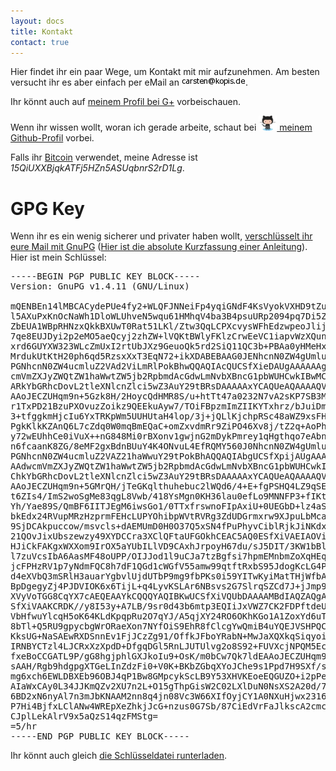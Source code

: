 ```yaml
---
layout: docs
title: Kontakt
contact: true
---
```

Hier findet ihr ein paar Wege, um Kontakt mit mir aufzunehmen. Am besten
versucht ihr es aber einfach per eMail an <img
src="carsten-at-kopis-de.png" alt="meine eMail-Adresse"/>.

Ihr könnt auch auf [meinem Profil bei G+][3] vorbeischauen.

Wenn ihr wissen wollt, woran ich gerade arbeite, schaut bei <a href="https://github.com/MoriTanosuke/"><img src="/img/Octocat-small.png" height="24" /> meinem Github-Profil</a> vorbei.

Falls ihr [Bitcoin][4] verwendet, meine Adresse ist
*15QiUXXBjqkATFj5HZn5ASUqbnrS2rD1Lg*.

GPG Key
=======

Wenn ihr es ein wenig sicherer und privater haben wollt, 
[verschlüsselt ihr eure Mail mit GnuPG][0] ([Hier ist die absolute Kurzfassung
einer Anleitung][1]). Hier ist mein Schlüssel:

<pre>
-----BEGIN PGP PUBLIC KEY BLOCK-----
Version: GnuPG v1.4.11 (GNU/Linux)

mQENBEn14lMBCACydePUe4fy2+WLQFJNNeiFp4yqiGNdF4KsVyokVXHD9tZuGaBU
l5AXuPxKnOcNaWh1DloWLUhveN5wqu61HMhqV4ba3B4psuURp2094pq7Di5Zoudb
ZbEUA1WBpRHNzxQkkBXUwT0Rat51LKl/Ztw3QqLCPXcvysWFhEdzwpeoJlijWz2w
7qe8EUJDyi2p2eMO5aeQcyj2zhZW+lVQKtBWlyFKlzCrwEeVC1iapvWzXQunGL/C
xrd6GUYXW323WLcZmUxI2rtUbJXz9GeuoQk5rd2SiQ11QC3b+PBAa0yHMeHxX2Vn
MrdukUtKtH20ph6qd5RzsxXxT3EqN72+ikXDABEBAAG0JENhcnN0ZW4gUmluZ2Ug
PGNhcnN0ZW4ucmluZ2VAd2ViLmRlPokBhwQQAQIAcQUCSfXieDAUgAAAAAAgAAdw
cmVmZXJyZWQtZW1haWwtZW5jb2RpbmdAcGdwLmNvbXBncG1pbWUHCwkIBwMCCgIZ
ARkYbGRhcDovL2tleXNlcnZlci5wZ3AuY29tBRsDAAAAAxYCAQUeAQAAAAQVCAkK
AAoJECZUHqm9n+5Gzk8H/2HoycQdHMR8S/u+htTt47a0232N7vA2sKP7SB3MBQ1h
r1TxPD21BzuPXOvuzZoikz9QEEkuAyw7/TOiFBpzmImZIIKYTxhrz/bJuiDmzzm5
3+tfggkmHjcIu6YxTRKpWm5UUHUtaH4lop/3j+jQLlKjchpRSc48aWZ9xsFHNfou
PgkKlkKZAnQ6L7cZdq0W0mqBmEQaC+omZxvdmRr9ZiPO46Xv8j/tZ2q+AoPh2YGi
y72wEUhhCe0iVuX++nG848Mi0rBXonv1gwjnG2mDykPmrey1qHgthqo7eAbnZXws
n6fcaanK8ZG/8eMF2gxBdnBUuY4K4ONvuL4EfRQMY560J0NhcnN0ZW4gUmluZ2Ug
PGNhcnN0ZW4ucmluZ2VAZ21haWwuY29tPokBhAQQAQIAbgUCSfXpijAUgAAAAAAg
AAdwcmVmZXJyZWQtZW1haWwtZW5jb2RpbmdAcGdwLmNvbXBncG1pbWUHCwkIBwMC
ChkYbGRhcDovL2tleXNlcnZlci5wZ3AuY29tBRsDAAAAAxYCAQUeAQAAAAQVCAkK
AAoJECZUHqm9n+5GMrQH/jTeGKqlthuhebuc2lWQd6/4+E+fgPSHQ4LZ9qSE7BTz
t6ZIs4/ImS2woSgMe83qgL8Vwb/418YsMgn0KH36lau0efLo9MNNFP3+fIKtPHmk
Yh/Yae89S/QmBF6IITJEgM6iwsGo1/0TTxfrswnoFIpAxiU+0UEGbD+lz4aSQfxB
bkEdx24RVupMRzHzprmFEHcLUPYOhibpWVtRVRg3ZdUDGrmxrw9XJpuLbMca4Pv1
9SjDCAkpuccow/msvcls+dAEMUmD0H0O37Q5xSN4fPuPhyvCiblRjkJiNKdx6GbA
21QOvJixUbszewzy49XYDCCra3XClQFtaUFGOkhCEAC5AQ0ESfXiVAEIAOViPMgH
HJiCkFAKgxWXXom9IrOX5aYUbILlVD9CAxhJrpoyH67du/sJ5DIT/3KW1bBlSj2Y
l7zuVcsIbA6AasMF48oUPP/OIJJod1l9uCJa7tzBgfsi7hpmEMnbmZoXqHEqClxo
jcFPHzRV1p7yNdmFQC8h7dF1QGd1cWGfV55amw99qtftRxbS95JdogKcLG4Pxgaf
d4eXVbQ3mSRlH3auarYgbvlUjdUTbP9mg9fbPKs0i59YITwKyiMatTHjWfbAQ+n5
BpDgegyZj4PJDVIOK6x6TijL+q4LyvKSLAr6NBsvs2G7SlrqSZCd7J+jJmp9tcup
XVyVoTGG8CqYX7cAEQEAAYkCQQQYAQIBKwUCSfXiVQUbDAAAAMBdIAQZAQgABgUC
SfXiVAAKCRDK//y8I53y+A7LB/9sr0d43b6mtp3EQIiJxVWZ7CK2FDPftdeUXyXV
VbHfwuYlcqH5oK64KLdKpqpRu2O7qYJ/A5qjXY24RO6OKhKGo1A1ZoxYd6uT+cb+
8bTl+Q5RU9gpycbgWrORaeXon7NYfOiS9EhR8fClcgYwQmiB4uYQEJVSHPQC6cbr
KksUG+NaSAEwRXDSnnEv1FjJCzZg91/OffkJFboYRabN+MwJaXQXkqSiqyoiujBY
IRNBYCTzl4LJCRxXzXpdD+DfgqDGl5RnLJUTUlvg2o8S92+FUVXcjNPQM5Ecohot
fxeBoCCGATL9P/gG8hgjphlGXJkoIu9+OsK/m0bCw7Qk7ldEAAoJECZUHqm9n+5G
sAAH/Rgb9hdgpgXTGeLInZdzFi0+V0K+BKbZGbqXYoJChe9s1Ppd7H9SXf/se28/
mg6xch6EWLDBXEb96OBJ4qP1Bw8GMpcykScLB9Y53XHVKEoeEQGUZO+i2pPeRvYF
AIaWxCAy0L34JJKmQZv2XU7n2L+O15gThpGisW2C02LXlDuN0NsXS2A20d/7DhLy
6BD2xN6nyAl7n3mJbKNAAM2nn8q4jn08Vc3W66XIfOyjCY1A0NXuHjwx2316jxpC
P7Hi4BjfxLClANw4WREpXeZhkjJcG+nzus0G7Sb/87CiEdVrFaJlkscA2cmc/oVQ
CJplLekAlrV9x5aQzS14qzFMStg=
=5/hr
-----END PGP PUBLIC KEY BLOCK-----
</pre>

Ihr könnt auch gleich [die Schlüsseldatei runterladen][2].

[0]: http://www.gnupg.org/index.de.html
[1]: http://www.gnupg.org/howtos/de/GPGMiniHowto-4.html
[2]: /contact/carsten-at-kopis-de.txt
[3]: https://plus.google.com/110503464505798755891
[4]: http://bitcoin.org/
[5]: https://github.com/MoriTanosuke/

